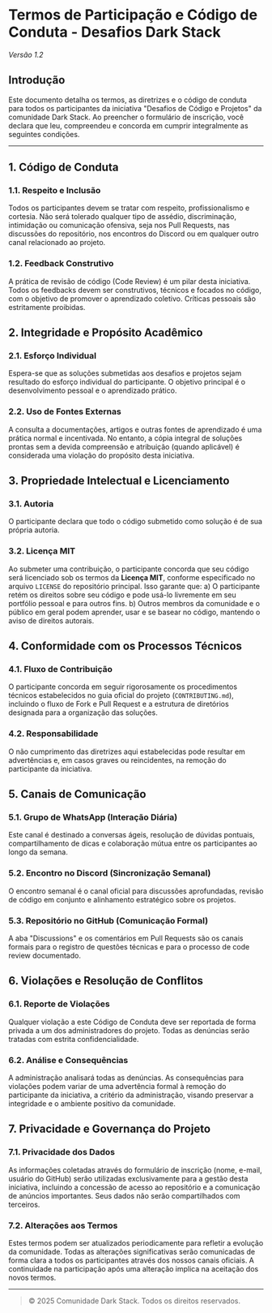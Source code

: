 # Termos de Participação e Código de Conduta - Desafios Dark Stack
*Versão 1.2*

## Introdução

Este documento detalha os termos, as diretrizes e o código de conduta para todos os participantes da iniciativa "Desafios de Código e Projetos" da comunidade Dark Stack. Ao preencher o formulário de inscrição, você declara que leu, compreendeu e concorda em cumprir integralmente as seguintes condições.

---

## 1. Código de Conduta

### 1.1. Respeito e Inclusão
Todos os participantes devem se tratar com respeito, profissionalismo e cortesia. Não será tolerado qualquer tipo de assédio, discriminação, intimidação ou comunicação ofensiva, seja nos Pull Requests, nas discussões do repositório, nos encontros do Discord ou em qualquer outro canal relacionado ao projeto.

### 1.2. Feedback Construtivo
A prática de revisão de código (Code Review) é um pilar desta iniciativa. Todos os feedbacks devem ser construtivos, técnicos e focados no código, com o objetivo de promover o aprendizado coletivo. Críticas pessoais são estritamente proibidas.

## 2. Integridade e Propósito Acadêmico

### 2.1. Esforço Individual
Espera-se que as soluções submetidas aos desafios e projetos sejam resultado do esforço individual do participante. O objetivo principal é o desenvolvimento pessoal e o aprendizado prático.

### 2.2. Uso de Fontes Externas
A consulta a documentações, artigos e outras fontes de aprendizado é uma prática normal e incentivada. No entanto, a cópia integral de soluções prontas sem a devida compreensão e atribuição (quando aplicável) é considerada uma violação do propósito desta iniciativa.

## 3. Propriedade Intelectual e Licenciamento

### 3.1. Autoria
O participante declara que todo o código submetido como solução é de sua própria autoria.

### 3.2. Licença MIT
Ao submeter uma contribuição, o participante concorda que seu código será licenciado sob os termos da **Licença MIT**, conforme especificado no arquivo `LICENSE` do repositório principal. Isso garante que:
a) O participante retém os direitos sobre seu código e pode usá-lo livremente em seu portfólio pessoal e para outros fins.
b) Outros membros da comunidade e o público em geral podem aprender, usar e se basear no código, mantendo o aviso de direitos autorais.

## 4. Conformidade com os Processos Técnicos

### 4.1. Fluxo de Contribuição
O participante concorda em seguir rigorosamente os procedimentos técnicos estabelecidos no guia oficial do projeto (`CONTRIBUTING.md`), incluindo o fluxo de Fork e Pull Request e a estrutura de diretórios designada para a organização das soluções.

### 4.2. Responsabilidade
O não cumprimento das diretrizes aqui estabelecidas pode resultar em advertências e, em casos graves ou reincidentes, na remoção do participante da iniciativa.

## 5. Canais de Comunicação

### 5.1. Grupo de WhatsApp (Interação Diária)
Este canal é destinado a conversas ágeis, resolução de dúvidas pontuais, compartilhamento de dicas e colaboração mútua entre os participantes ao longo da semana.

### 5.2. Encontro no Discord (Sincronização Semanal)
O encontro semanal é o canal oficial para discussões aprofundadas, revisão de código em conjunto e alinhamento estratégico sobre os projetos.

### 5.3. Repositório no GitHub (Comunicação Formal)
A aba "Discussions" e os comentários em Pull Requests são os canais formais para o registro de questões técnicas e para o processo de code review documentado.

## 6. Violações e Resolução de Conflitos

### 6.1. Reporte de Violações
Qualquer violação a este Código de Conduta deve ser reportada de forma privada a um dos administradores do projeto. Todas as denúncias serão tratadas com estrita confidencialidade.

### 6.2. Análise e Consequências
A administração analisará todas as denúncias. As consequências para violações podem variar de uma advertência formal à remoção do participante da iniciativa, a critério da administração, visando preservar a integridade e o ambiente positivo da comunidade.

## 7. Privacidade e Governança do Projeto

### 7.1. Privacidade dos Dados
As informações coletadas através do formulário de inscrição (nome, e-mail, usuário do GitHub) serão utilizadas exclusivamente para a gestão desta iniciativa, incluindo a concessão de acesso ao repositório e a comunicação de anúncios importantes. Seus dados não serão compartilhados com terceiros.

### 7.2. Alterações aos Termos
Estes termos podem ser atualizados periodicamente para refletir a evolução da comunidade. Todas as alterações significativas serão comunicadas de forma clara a todos os participantes através dos nossos canais oficiais. A continuidade na participação após uma alteração implica na aceitação dos novos termos.

---
> © 2025 Comunidade Dark Stack. Todos os direitos reservados.